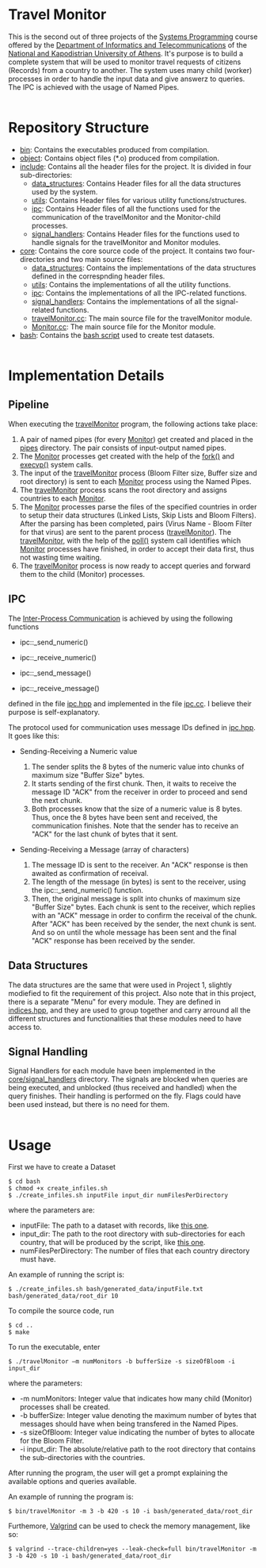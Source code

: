 # Travel Monitor

This is the second out of three projects of the [Systems Programming](http://cgi.di.uoa.gr/~antoulas/k24/) course offered by the [Department of Informatics and Telecommunications](https://www.di.uoa.gr/en) of the [National and Kapodistrian University of Athens]((https://en.uoa.gr/)). It's purpose is to build a complete system that will be used to monitor travel requests of citizens (Records) from a country to another. The system uses many child (worker) processes in order to handle the input data and give answerz to queries. The IPC is achieved with the usage of Named Pipes.
<br> </br>


# Repository Structure

- [bin](bin): Contains the executables produced from compilation.
- [object](object): Contains object files (*.o) produced from compilation.
- [include](include): Contains all the header files for the project. It is divided in four sub-directories:
    - [data_structures](include/data_structures): Contains Header files for all the data structures used by the system.
    - [utils](include/utils): Contains Header files for various utility functions/structures.
    - [ipc](include/ipc): Contains Header files of all the functions used for the communication of the travelMonitor and the Monitor-child processes.
    - [signal_handlers](include/singal_handlers): Contains Header files for the functions used to handle signals for the travelMonitor and Monitor modules.
- [core](core): Contains the core source code of the project. It contains two four-directories and two main source files:
    - [data_structures](core/data_structures): Contains the implementations of the data structures defined in the correspnding header files.
    - [utils](core/utils): Contains the implementations of all the utility functions.
    - [ipc](core/ipc): Contains the implementations of all the IPC-related functions.
    - [signal_handlers](core/signal_handlers): Contains the implementations of all the signal-related functions. 
    - [travelMonitor.cc](core/travelMonitor.cc): The main source file for the travelMonitor module.
    - [Monitor.cc](core/Monitor.cc): The main source file for the Monitor module.
- [bash](bash): Contains the [bash script](bash/create_infiles.sh) used to create test datasets.
<br> </br>


# Implementation Details

## Pipeline

When executing the [travelMonitor](core/travelMonitor.cc) program, the following actions take place:

1. A pair of named pipes (for every [Monitor](core/Monitor.cc)) get created and placed in the [pipes](pipes) directory. The pair consists of input-output named pipes.
2. The [Monitor](core/Monitor.cc) processes get created with the help of the [fork()](https://man7.org/linux/man-pages/man2/fork.2.html) and [execvp()](https://linux.die.net/man/3/execvp) system calls.
3. The input of the [travelMonitor](core/travelMonitor.cc) process (Bloom Filter size, Buffer size and root directory) is sent to each [Monitor](core/Monitor.cc) process using the Named Pipes.
4. The [travelMonitor](core/travelMonitor.cc) process scans the root directory and assigns countries to each [Monitor](core/Monitor.cc).
5. The [Monitor](core/Monitor.cc) processes parse the files of the specified countries in order to setup their data structures (Linked Lists, Skip Lists and Bloom Filters). After the parsing has been completed, pairs (Virus Name - Bloom Filter for that virus) are sent to the parent process ([travelMonitor](core/travelMonitor.cc)). The [travelMonitor](core/travelMonitor.cc), with the help of the [poll()](https://man7.org/linux/man-pages/man2/poll.2.html) system call identifies which [Monitor](core/Monitor.cc) processes have finished, in order to accept their data first, thus not wasting time waiting.
6. The [travelMonitor](core/travelMonitor.cc) process is now ready to accept queries and forward them to the child (Monitor) processes.

## IPC

The [Inter-Process Communication](https://en.wikipedia.org/wiki/Inter-process_communication) is achieved by using the following functions

- ipc::_send_numeric()
- ipc::_receive_numeric()

- ipc::_send_message()
- ipc::_receive_message()

defined in the file [ipc.hpp](include/ipc/ipc.hpp) and implemented in the file [ipc.cc](core/ipc/ipc.cc). I believe their purpose is self-explanatory.

The protocol used for communication uses message IDs defined in [ipc.hpp](include/ipc/ipc.hpp). It goes like this:

- Sending-Receiving a Numeric value
    1. The sender splits the 8 bytes of the numeric value into chunks of maximum size "Buffer Size" bytes.
    2. It starts sending of the first chunk. Then, it waits to receive the message ID "ACK" from the receiver in order to proceed and send the next chunk.
    3. Both processes know that the size of a numeric value is 8 bytes. Thus, once the 8 bytes have been sent and received, the communication finishes. Note that the sender has to receive an "ACK" for the last chunk of bytes that it sent.

- Sending-Receiving a Message (array of characters)
    1. The message ID is sent to the receiver. An "ACK" response is then awaited as confirmation of receival.
    2. The length of the message (in bytes) is sent to the receiver, using the ipc::_send_numeric() function.
    3. Then, the original message is split into chunks of maximum size "Buffer Size" bytes. Each chunk is sent to the receiver, which replies with an "ACK" message in order to confirm the receival of the chunk. After "ACK" has been received by the sender, the next chunk is sent. And so on until the whole message has been sent and the final "ACK" response has been received by the sender.

## Data Structures

The data structures are the same that were used in Project 1, slightly modiefied to fit the requirement of this project. Also note that in this project, there is a separate "Menu" for every module. They are defined in [indices.hpp](include/data_structures/indices.hpp), and they are used to group together and carry arround all the different structures and functionalities that these modules need to have access to.

## Signal Handling

Signal Handlers for each module have been implemented in the [core/signal_handlers](core/signal_handlers) directory. The signals are blocked when queries are being executed, and unblocked (thus received and handled) when the query finishes. Their handling is performed on the fly. Flags could have been used instead, but there is no need for them.
<br> </br>


# Usage

First we have to create a Dataset
```shell
$ cd bash
$ chmod +x create_infiles.sh
$ ./create_infiles.sh inputFile input_dir numFilesPerDirectory
```
where the parameters are:
- inputFile: The path to a dataset with records, like [this one](bash/generated_data/inputFile.txt).
- input_dir: The path to the root directory with sub-directories for each country, that will be produced by the script, like [this one](bash/generated_data/root_dir).
- numFilesPerDirectory: The number of files that each country directory must have.

An example of running the script is:
```shell
$ ./create_infiles.sh bash/generated_data/inputFile.txt bash/generated_data/root_dir 10
```

To compile the source code, run
```shell
$ cd ..
$ make
```

To run the executable, enter
```shell
$ ./travelMonitor –m numMonitors -b bufferSize -s sizeOfBloom -i input_dir
```
where the parameters:
- -m numMonitors: Integer value that indicates how many child (Monitor) processes shall be created.
- -b bufferSize: Integer value denoting the maximum number of bytes that messages should have when being transfered in the Named Pipes.
- -s sizeOfBloom: Integer value indicating the number of bytes to allocate for the Bloom Filter.
- -i input_dir: The absolute/relative path to the root directory that contains the sub-directories with the countries.

After running the program, the user will get a prompt explaining the available options and queries available.

An example of running the program is:
```shell
$ bin/travelMonitor -m 3 -b 420 -s 10 -i bash/generated_data/root_dir
```

Furthemore, [Valgrind](https://valgrind.org/) can be used to check the memory management, like so:
```shell
$ valgrind --trace-children=yes --leak-check=full bin/travelMonitor -m 3 -b 420 -s 10 -i bash/generated_data/root_dir
```